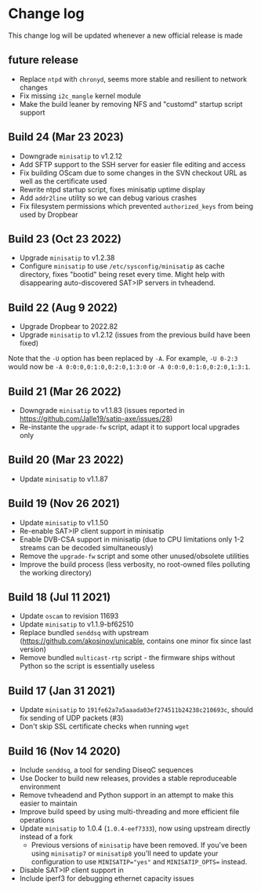 # Change log

This change log will be updated whenever a new official release is made

## future release
* Replace `ntpd` with `chronyd`, seems more stable and resilient to network changes
* Fix missing `i2c_mangle` kernel module
* Make the build leaner by removing NFS and "customd" startup script support

## Build 24 (Mar 23 2023)
* Downgrade `minisatip` to v1.2.12
* Add SFTP support to the SSH server for easier file editing and access
* Fix building OScam due to some changes in the SVN checkout URL as well as the certificate used
* Rewrite ntpd startup script, fixes minisatip uptime display
* Add `addr2line` utility so we can debug various crashes
* Fix filesystem permissions which prevented `authorized_keys` from being used by Dropbear

## Build 23 (Oct 23 2022)
* Upgrade `minisatip` to v1.2.38
* Configure `minisatip` to use `/etc/sysconfig/minisatip` as cache directory, 
  fixes "bootid" being reset every time. Might help with disappearing auto-discovered SAT>IP servers in tvheadend.

## Build 22 (Aug 9 2022)
* Upgrade Dropbear to 2022.82
* Upgrade `minisatip` to v1.2.12 (issues from the previous build have been fixed)

Note that the `-U` option has been replaced by `-A`. For example, `-U 0-2:3` would now be 
`-A 0:0:0,0:1:0,0:2:0,1:3:0` or `-A 0:0:0,0:1:0,0:2:0,1:3:1`.

## Build 21 (Mar 26 2022)
* Downgrade `minisatip` to v1.1.83 (issues reported in https://github.com/Jalle19/satip-axe/issues/28)
* Re-instante the `upgrade-fw` script, adapt it to support local upgrades only

## Build 20 (Mar 23 2022)
* Update `minisatip` to v1.1.87

## Build 19 (Nov 26 2021)
* Update `minisatip` to v1.1.50
* Re-enable SAT>IP client support in minisatip
* Enable DVB-CSA support in minisatip (due to CPU limitations only 1-2 streams can be decoded simultaneously)
* Remove the `upgrade-fw` script and some other unused/obsolete utilities
* Improve the build process (less verbosity, no root-owned files polluting the working directory)

## Build 18 (Jul 11 2021)
* Update `oscam` to revision 11693
* Update `minisatip` to v1.1.9-bf62510
* Replace bundled `senddsq` with upstream (https://github.com/akosinov/unicable, contains one minor fix since last version)
* Remove bundled `multicast-rtp` script - the firmware ships without Python so the script is essentially useless

## Build 17 (Jan 31 2021)
* Update `minisatip` to `191fe62a7a5aaada03ef274511b24238c210693c`, should fix sending of UDP packets (#3)
* Don't skip SSL certificate checks when running `wget`

## Build 16 (Nov 14 2020)

* Include `senddsq`, a tool for sending DiseqC sequences
* Use Docker to build new releases, provides a stable reproduceable environment
* Remove tvheadend and Python support in an attempt to make this easier to maintain
* Improve build speed by using multi-threading and more efficient file operations
* Update `minisatip` to 1.0.4 (`1.0.4-eef7333`), now using upstream directly instead of a fork
  * Previous versions of `minisatip` have been removed. If you've been using `minisatip7` or `minisatip8` you'll need to update your configuration to use `MINISATIP="yes"` and `MINISATIP_OPTS=` instead.
* Disable SAT>IP client support in    
* Include iperf3 for debugging ethernet capacity issues
